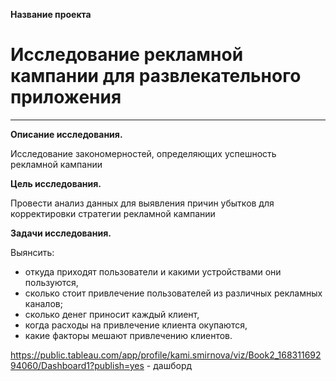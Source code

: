 **Название проекта**
        
# Исследование рекламной кампании для развлекательного приложения 
_________________________________________________________________
**Описание исследования.**
        
 Исследование закономерностей, определяющих успешность рекламной кампании   

**Цель исследования.**
    
Провести анализ данных для выявления причин убытков для корректировки стратегии рекламной кампании

**Задачи исследования.**

Выянсить:
- откуда приходят пользователи и какими устройствами они пользуются,
- сколько стоит привлечение пользователей из различных рекламных каналов;
- сколько денег приносит каждый клиент,
- когда расходы на привлечение клиента окупаются,
- какие факторы мешают привлечению клиентов.

https://public.tableau.com/app/profile/kami.smirnova/viz/Book2_16831169294060/Dashboard1?publish=yes - дашборд

